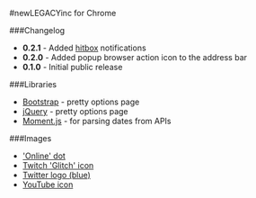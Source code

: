 #newLEGACYinc for Chrome

###Changelog

- **0.2.1** - Added [hitbox](http://hitbox.tv) notifications
- **0.2.0** - Added popup browser action icon to the address bar
- **0.1.0** - Initial public release

###Libraries

- [Bootstrap](http://getbootstrap.com/) - pretty options page
- [jQuery](http://jquery.com/) - pretty options page
- [Moment.js](http://momentjs.com/) - for parsing dates from APIs

###Images

- ['Online' dot](http://commons.wikimedia.org/wiki/File:Online_dot.png)
- [Twitch 'Glitch' icon](http://s.jtvnw.net/jtv_user_pictures/hosted_images/GlitchIcon_purple.png)
- [Twitter logo (blue)](https://g.twimg.com/Twitter_logo_blue.png)
- [YouTube icon](http://commons.wikimedia.org/wiki/File:YouTube_Square.png)